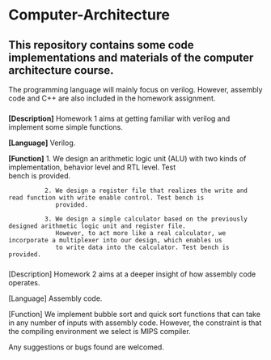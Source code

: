 # Computer-Architecture
## This repository contains some code implementations and materials of the computer architecture course.

The programming language will mainly focus on verilog. However, assembly code and C++ are also included in the homework assignment.

### **<HW1>**

**[Description]** Homework 1 aims at getting familiar with verilog and implement some simple functions.

**[Language]**    Verilog.

**[Function]**    1. We design an arithmetic logic unit (ALU) with two kinds of implementation, behavior level and RTL level. Test  
                 bench is provided.

              2. We design a register file that realizes the write and read function with write enable control. Test bench is 
                 provided.
              
              3. We design a simple calculator based on the previously designed arithmetic logic unit and register file. 
                 However, to act more like a real calculator, we incorporate a multiplexer into our design, which enables us 
                 to write data into the calculator. Test bench is provided.



### **<HW2>**

[Description] Homework 2 aims at a deeper insight of how assembly code operates.

[Language]    Assembly code.

[Function]    We implement bubble sort and quick sort functions that can take in any number of inputs with assembly code. 
              However, the constraint is that the compiling environment we select is MIPS compiler. 


Any suggestions or bugs found are welcomed.
